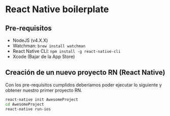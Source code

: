 # React Native boilerplate

## Pre-requisitos

 - NodeJS (v4.X.X)
 - Watchman: ```brew install watchman```
 - React Native CLI: ```npm install -g react-native-cli```
 - Xcode (Bajar de la App Store)
 
## Creación de un nuevo proyecto RN (React Native)
Con los pre-requisitos cumplidos deberíamos poder ejecutar lo siguiente y obtener nuestro primer proyecto RN.
```bash
react-native init AwesomeProject
cd AwesomeProject
react-native run-ios
```